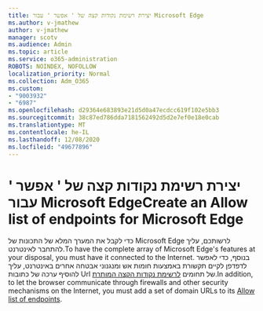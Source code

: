 ```yaml
---
title: יצירת רשימת נקודות קצה של ' אפשר ' עבור Microsoft Edge
ms.author: v-jmathew
author: v-jmathew
manager: scotv
ms.audience: Admin
ms.topic: article
ms.service: o365-administration
ROBOTS: NOINDEX, NOFOLLOW
localization_priority: Normal
ms.collection: Adm_O365
ms.custom:
- "9003932"
- "6987"
ms.openlocfilehash: d29364e683893e21d5d0a47ecdcc619f102e5bb3
ms.sourcegitcommit: 38c87ed786dda7181562492d5d2e7ef0e18e0cab
ms.translationtype: MT
ms.contentlocale: he-IL
ms.lasthandoff: 12/08/2020
ms.locfileid: "49677896"
---
```

# <a name="create-an-allow-list-of-endpoints-for-microsoft-edge"></a><span data-ttu-id="70688-102">יצירת רשימת נקודות קצה של ' אפשר ' עבור Microsoft Edge</span><span class="sxs-lookup"><span data-stu-id="70688-102">Create an Allow list of endpoints for Microsoft Edge</span></span>

<span data-ttu-id="70688-103">כדי לקבל את המערך המלא של התכונות של Microsoft Edge לרשותכם, עליך להתחבר לאינטרנט.</span><span class="sxs-lookup"><span data-stu-id="70688-103">To have the complete array of Microsoft Edge's features at your disposal, you must have it connected to the Internet.</span></span> <span data-ttu-id="70688-104">בנוסף, כדי לאפשר לדפדפן לקיים תקשורת באמצעות חומות אש ומנגנוני אבטחה אחרים באינטרנט, עליך להוסיף ערכה של כתובות Url של תחומים [לרשימת נקודות הקצה המותרת](https://go.microsoft.com/fwlink/?linkid=2135054).</span><span class="sxs-lookup"><span data-stu-id="70688-104">In addition, to let the browser communicate through firewalls and other security mechanisms on the Internet, you must add a set of domain URLs to its [Allow list of endpoints](https://go.microsoft.com/fwlink/?linkid=2135054).</span></span>
